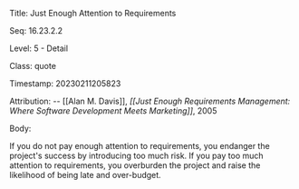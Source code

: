 Title:  Just Enough Attention to Requirements

Seq:    16.23.2.2

Level:  5 - Detail

Class:  quote

Timestamp: 20230211205823

Attribution: -- [[Alan M. Davis]], *[[Just Enough Requirements Management: Where Software Development Meets Marketing]]*, 2005

Body:

If you do not pay enough attention to requirements, you endanger the project's success by introducing too much risk. If you pay too much attention to requirements, you overburden the project and raise the likelihood of being late and over-budget.

